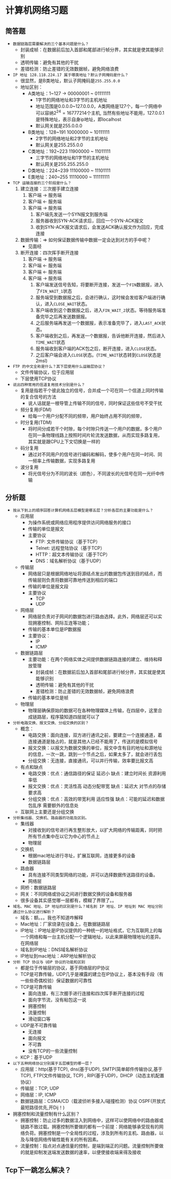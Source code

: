 # 计算机网络习题

## 简答题

- `数据链路层需要解决的三个基本问题是什么？`
  - 封装成帧：在数据前后加入首部和尾部进行帧分界，其实就是使其能够识别
  - 透明传输：避免有其他的干扰
  - 差错检测：防止差错的无效数据帧，避免网络浪费
- `IP 地址 128.118.224.17 属于哪类地址？默认子网掩码是什么？`
  - 很显然，是B类地址，默认子网掩码是`255.255.0.0`
  - 地址区别：
    - A类地址：1~127 -> $0$0000001 ~ $0$1111111
      - 1字节的网络地址和3字节的主机地址
      - 地址范围是0.0.0.0~127.0.0.0，A类网络是127个，每一个网络中可以容纳$2^{24}=16777214$个主机, 当然有些地址不能用，127.0.0.1是特殊地址，表示自身ip地址，即localhost
      - 默认网关就是255.0.0.0
    - B类地址：128~191 $10$000000 ~ $10$111111
      - 2字节的网络地址和2字节的主机地址
      - 默认网关是255.255.0.0
    - C类地址：192~223 $119$00000 ~ $110$11111
      - 三字节的网络地址和1字节的主机地址
      - 默认网关是255.255.255.0
    - D类地址：224~239 $1110$0000 ~ $1110$1111
    - E类地址：240~255 $1111$0000 ~ $1111$11111
- `TCP 运输连接的三个阶段是什么？`
    1. 建立连接：三次握手建立连接
       1. 客户端 -> 服务端
       2. 客户端 <- 服务端
       3. 客户端 -> 服务端
          1. 客户端先发送一个SYN报文到服务端
          2. 服务器收到SYN-ACK请求后，回应一个SYN-ACK报文
          3. 收到SYN-ACK报文请求后，会发送ACK确认报文作为回应，完成连接
    2. 数据传输：=> 如何保证数据传输中数据一定会达到对方的手中呢？
         - 见面经
    3. 断开连接：四次挥手断开连接
       1. 客户端 -> 服务端
       2. 客户端 <- 服务端
       3. 客户端 <- 服务端
       4. 客户端 -> 服务端
          1. 客户端发送信号告知，将要断开连接，发送一个`FIN`数据报，进入了`FIN_WAIT_1`状态
          2. 服务端受到数据报之后，会进行确认，这时候会发给客户端进行确认，进入`CLOSE_WAIT`状态。
          3. 客户端收到这个数据报之后，进入`FIN_WAIT_2`状态。等待服务端准备完毕之后再发送数据报。
          4. 之后服务端再发送一个数据报，表示准备完毕了，进入`LAST_ACK`状态。
          5. 客户端收到之后，再发送一个数据报，告诉他断开连接，然后进入`TIME_WAIT`状态
          6. 服务端收到客户端的ACK包之后，断开连接，进入`CLOSE`状态。
          7. 之后客户端会进入`CLOSE`状态。(`TIME_WAIT`状态转到`CLOSE`状态是2msl)
- `FTP 的中文全称是什么？其下层使用什么运输层协议？`
  - 文件传输协议，位于应用层
  - 下层使用TCP协议
- `说出四种常用的信道复用技术分别是什么？`
  - 复用是指若干个彼此独立的信号，合并成一个可在同一个信道上同时传输的复合信号的方法
    - 说人话就是一根导管上传输不同的信号，同时保证这些信号不受干扰
  - 频分复用(FDM)
    - 给每一个用户分配不同的频带，用户始终占用不同的频带，
  - 时分复用(TDM)
    - 将时间分成若干个时隙，每个时隙只传送一个用户的数据，多个用户在同一条物理线路上按照时间片轮流发送数据，从而实现多路复用，其实就是跟CPU上下文切换是一样的
  - 码分复用
    - 通过对不同用户的信号进行编码和解码，使多个用户在同一时间、同一频率上传输数据，实现多路复用
  - 波分复用
    - 将光信号分为不同的波长（颜色），不同波长的光信号在同一光纤中传输

## 分析题

- `按从下到上的顺序回答计算机网络五层模型是哪五层？分析各层的主要功能是什么？`
  - 应用层
    - 为操作系统或网络应用程序提供访问网络服务的接口
    - 传输的单位是报文
    - 主要协议
      - FTP: 文件传输协议（基于TCP）
      - Telnet: 远程登陆协议（基于TCP）
      - HTTP：超文本传输协议（基于TCP）
      - DNS：域名解析协议（基于UDP）
  - 传输层
    - 网络层只是根据网络地址将源结点发出的数据包传送到目的结点，而传输层则负责将数据可靠地传送到相应的端口
    - 传输的单位是报文段
    - 主要协议
      - TCP
      - UDP
  - 网络层
    - 网络层负责对子网间的数据包进行路由选择。此外，网络层还可以实现拥塞控制、网际互连等功能；
    - 传输的基本单位是IP数据报
    - 主要协议：
      - IP
      - ICMP
  - 数据链路层
    - 主要功能：在两个网络实体之间提供数据链路连接的建立、维持和释放管理
      - 封装成帧：在数据前后加入首部和尾部进行帧分界，其实就是使其能够识别
      - 透明传输：避免有其他的干扰
      - 差错检测：防止差错的无效数据帧，避免网络浪费
    - 传输的基本单位是帧
  - 物理层
    - 物理层确保原始的数据可在各种物理媒体上传输，在四层中，这里合成链路层，程序猿知道四层就可以了
- `分析电路交换、报文交换、分组交换的区别？`
  - 概念：
    - 电路交换：面向连接，双方进行通讯之前，要建立一个连接通道，着连接通道是独占的，就是其他人已经不能用了，传送的是模拟信号
    - 报文交换：以报文为数据交换的单位，报文中含有目的地址和源地址的信息，一次一跳，跳到一个节点之后，如果太多了，就会进行丢包
    - 分组交换：无连接，直接通讯，可以并行传输，效率要比报文高
  - 有点和缺点
    - 电路交换：优点：通信路径的保证 延迟小 缺点：建立时间长 资源利用率低
    - 报文交换：优点：灵活性高 动态分配带宽 缺点：延迟大 对节点的存储要求高
    - 分组交换：优点：高效的带宽利用 适应性强 缺点：可能的延迟和数据包乱序 需要额外的信息处
  - 互联网上主要还是分组交换
- `分析集线器、交换机、路由器的功能及区别。`
  - 集线器
    - 对接收到的信号进行再生整形放大，以扩大网络的传输距离，同时把所有节点集中在以它为中心的节点上
    - 物理层
  - 交换机
    - 根据mac地址进行寻址，扩展互联网，连接更多的设备
    - 数据链路层
  - 路由器
    - 具有连接不同类型网络的功能，并可以选择数据传送路径的设备。
    - 网络层
  - 网桥：数据链路层
  - 网关：不同网络或协议之间进行数据交换的设备和服务器
  - 很多设备其实感觉哪一层都有，模糊了界限了。。
- `域名、MAC 地址、IP 地址的区别是什么？域名到 IP 地址、IP 地址到 MAC 地址分别通过什么协议进行解析？`
  - 域名：额。。。我也不知道咋解释
  - Mac地址：厂家烧录在设备上，在数据链路层
  - IP地址：IP地址是IP协议提供的一种统一的地址格式，它为互联网上的每一个网络和每一台主机分配一个逻辑地址，以此来屏蔽物理地址的差异。在网络层
  - 域名到IP地址：DNS域名解析协议
  - IP地址到mac地址：ARP地址解析协议
- `分析 TCP 协议与 UDP 协议的功能和区别`
  - 都是位于传输层的协议，基于网络层的IP协议
  - TCP是可靠传输，UDP几乎是裸露的建立在IP协议上，基本没有手段（有一些些奇偶校验）保证数据的可靠性
  - TCP是可靠传输
    - 面向连接，有三次握手进行连接和四次挥手断开连接的过程
    - 面向字节流，没有粘包这一说
    - 拥塞控制
    - 流量控制
    - 滑动窗口等
  - UDP是不可靠传输
    - 无连接
    - 面向报文
    - 不可靠
    - 没有TCP的一些流量控制
  - KCP：基于UDP
- `以下五种网络协议分别属于五层模型的哪一层？`
  - 应用层：http(基于TCP), dns(基于UDP), SMTP(简单邮件传输协议,基于TCP), FTP(文件传输协议, TCP) , RIP(基于UDP)，DHCP（动态主机配置协议）
  - 传输层：TCP, UDP
  - 网络层：IP, ICMP
  - 数据链路层：CSMA/CD（载波侦听多接入/碰撞检测）协议 OSPF(开放式最短路径优先,开Dij！)
- 拥塞控制和流量控制有什么区别？
  - 拥塞控制：防止过多的数据注入到网络中，这样可以使网络中的路由器或链路不致过载。拥塞控制所要做的都有一个前提：网络能够承受现有的网络负荷。拥塞控制是一个全局性的过程，涉及到所有的主机、路由器，以及与降低网络传输性能有关的所有因素。
  - 流量控制：指点对点通信量的控制，是端到端正的问题。流量控制所要做的就是抑制发送端发送数据的速率，以便使接收端来得及接收

## Tcp下一跳怎么解决？
